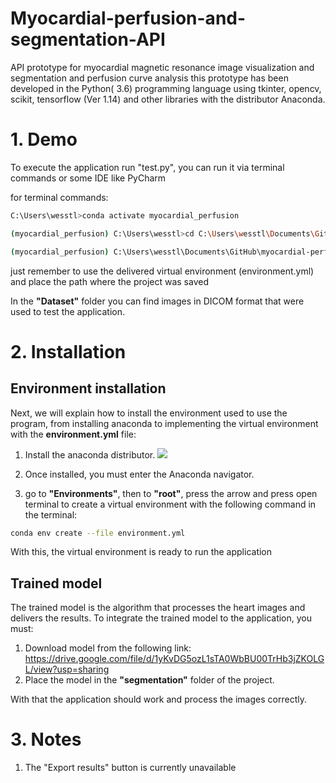 # Myocardial-perfusion-and-segmentation-API

API prototype for myocardial magnetic resonance image visualization and segmentation and perfusion curve analysis this prototype has been developed in the Python( 3.6) programming language using tkinter, opencv, scikit, tensorflow (Ver 1.14) and other libraries with the distributor Anaconda. 

# 1. Demo 

To execute the application run "test.py", you can run it via terminal commands or some IDE like PyCharm

for terminal commands:

```bash
C:\Users\wesstl>conda activate myocardial_perfusion

(myocardial_perfusion) C:\Users\wesstl>cd C:\Users\wesstl\Documents\GitHub\myocardial-perfusion-and-segmentation-API\Interface

(myocardial_perfusion) C:\Users\wesstl\Documents\GitHub\myocardial-perfusion-and-segmentation-API\Interface>python test.py
```
just remember to use the delivered virtual environment (environment.yml) and place the path where the project was saved

In the **"Dataset"** folder you can find images in DICOM format that were used to test the application.


# 2. Installation

## Environment installation

Next, we will explain how to install the environment used to use the program, from installing anaconda to implementing the virtual environment with the **environment.yml** file:

1.	Install the anaconda distributor.
[![](https://assets-cdn.anaconda.com/assets/company/anaconda-logo.png?mtime=20200723150109&focal=none)](https://www.anaconda.com/products/individual#Downloads)

2.	Once installed, you must enter the Anaconda navigator.

3.	go to **"Environments"**, then to **"root"**, press the arrow and press open terminal to create a virtual environment with the following command in the terminal:

```bash
conda env create --file environment.yml
```
With this, the virtual environment is ready to run the application

## Trained model

The trained model is the algorithm that processes the heart images and delivers the results. To integrate the trained model to the application, you must:

1.	Download model from the following link: https://drive.google.com/file/d/1yKvDG5ozL1sTA0WbBU00TrHb3jZKOLGL/view?usp=sharing
2.	Place the model in the **"segmentation"** folder of the project.

With that the application should work and process the images correctly.

# 3. Notes

1. The "Export results" button is currently unavailable
